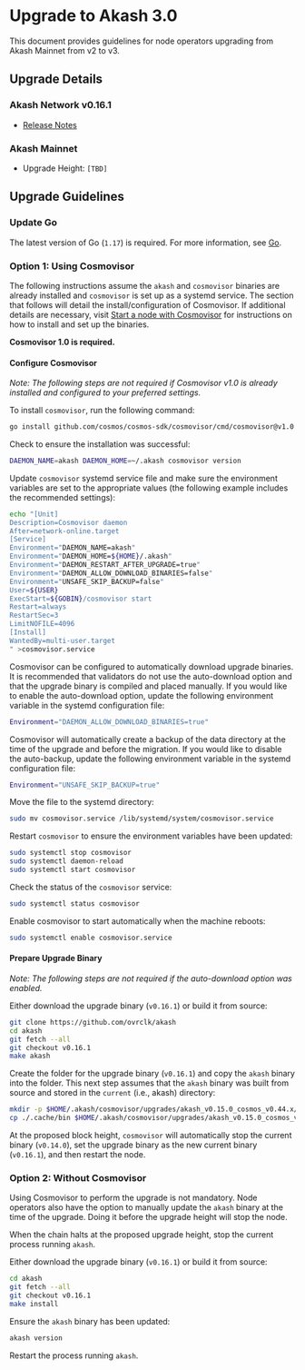 # Upgrade to Akash 3.0

This document provides guidelines for node operators upgrading from Akash Mainnet from v2 to v3.

## Upgrade Details

### Akash Network v0.16.1

* [Release Notes](https://github.com/ovrclk/akash/releases/tag/v0.16.1)

### Akash Mainnet

* Upgrade Height: `[TBD]`

## Upgrade Guidelines

### Update Go

The latest version of Go (`1.17`) is required. For more information, see [Go](https://golang.org).

### Option 1: Using Cosmovisor

The following instructions assume the `akash` and `cosmovisor` binaries are already installed and `cosmovisor` is set up as a systemd service. The section that follows will detail the install/configuration of Cosmovisor. If additional details are necessary, visit [Start a node with Cosmovisor](../cosmovisor.md) for instructions on how to install and set up the binaries.

**Cosmovisor 1.0 is required.**

#### Configure Cosmovisor

_Note: The following steps are not required if Cosmovisor v1.0 is already installed and configured to your preferred settings._

To install `cosmovisor`, run the following command:

```bash
go install github.com/cosmos/cosmos-sdk/cosmovisor/cmd/cosmovisor@v1.0
```

Check to ensure the installation was successful:

```bash
DAEMON_NAME=akash DAEMON_HOME=~/.akash cosmovisor version
```

Update `cosmovisor` systemd service file and make sure the environment variables are set to the appropriate values (the following example includes the recommended settings):

```bash
echo "[Unit]
Description=Cosmovisor daemon
After=network-online.target
[Service]
Environment="DAEMON_NAME=akash"
Environment="DAEMON_HOME=${HOME}/.akash"
Environment="DAEMON_RESTART_AFTER_UPGRADE=true"
Environment="DAEMON_ALLOW_DOWNLOAD_BINARIES=false"
Environment="UNSAFE_SKIP_BACKUP=false"
User=${USER}
ExecStart=${GOBIN}/cosmovisor start
Restart=always
RestartSec=3
LimitNOFILE=4096
[Install]
WantedBy=multi-user.target
" >cosmovisor.service
```

Cosmovisor can be configured to automatically download upgrade binaries. It is recommended that validators do not use the auto-download option and that the upgrade binary is compiled and placed manually. If you would like to enable the auto-download option, update the following environment variable in the systemd configuration file:

```bash
Environment="DAEMON_ALLOW_DOWNLOAD_BINARIES=true"
```

Cosmovisor will automatically create a backup of the data directory at the time of the upgrade and before the migration. If you would like to disable the auto-backup, update the following environment variable in the systemd configuration file:

```bash
Environment="UNSAFE_SKIP_BACKUP=true"
```

Move the file to the systemd directory:

```bash
sudo mv cosmovisor.service /lib/systemd/system/cosmovisor.service
```

Restart `cosmovisor` to ensure the environment variables have been updated:

```bash
sudo systemctl stop cosmovisor
sudo systemctl daemon-reload
sudo systemctl start cosmovisor
```

Check the status of the `cosmovisor` service:

```bash
sudo systemctl status cosmovisor
```

Enable cosmovisor to start automatically when the machine reboots:

```bash
sudo systemctl enable cosmovisor.service
```

#### Prepare Upgrade Binary

_Note: The following steps are not required if the auto-download option was enabled._

Either download the upgrade binary (`v0.16.1`) or build it from source:

```bash
git clone https://github.com/ovrclk/akash
cd akash
git fetch --all
git checkout v0.16.1
make akash
```

Create the folder for the upgrade binary (`v0.16.1`) and copy the `akash` binary into the folder. This next step assumes that the `akash` binary was built from source and stored in the `current` (i.e., akash) directory:

```bash
mkdir -p $HOME/.akash/cosmovisor/upgrades/akash_v0.15.0_cosmos_v0.44.x/bin
cp ./.cache/bin $HOME/.akash/cosmovisor/upgrades/akash_v0.15.0_cosmos_v0.44.x/bin
```

At the proposed block height, `cosmovisor` will automatically stop the current binary (`v0.14.0`), set the upgrade binary as the new current binary (`v0.16.1`), and then restart the node.

### Option 2: Without Cosmovisor

Using Cosmovisor to perform the upgrade is not mandatory. Node operators also have the option to manually update the `akash` binary at the time of the upgrade. Doing it before the upgrade height will stop the node.

When the chain halts at the proposed upgrade height, stop the current process running `akash`.

Either download the upgrade binary (`v0.16.1`) or build it from source:

```bash
cd akash
git fetch --all
git checkout v0.16.1
make install
```

Ensure the `akash` binary has been updated:

```bash
akash version
```

Restart the process running `akash`.
